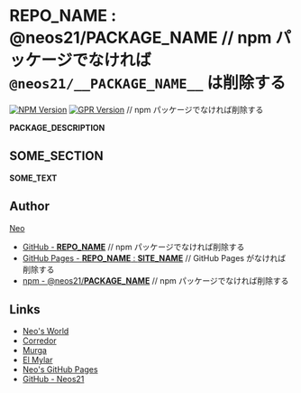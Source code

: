 # __REPO_NAME__ : @neos21/__PACKAGE_NAME__  // npm パッケージでなければ `@neos21/__PACKAGE_NAME__` は削除する

[![NPM Version](https://img.shields.io/npm/v/@neos21/__PACKAGE_NAME__.svg)](https://www.npmjs.com/package/@neos21/__PACKAGE_NAME__) [![GPR Version](https://img.shields.io/github/package-json/v/neos21/__REPO_NAME__?label=github)](https://github.com/Neos21/__REPO_NAME__/packages/__ID__)  // npm パッケージでなければ削除する

__PACKAGE_DESCRIPTION__


## __SOME_SECTION__

__SOME_TEXT__


## Author

[Neo](http://neo.s21.xrea.com/)

- [GitHub - __REPO_NAME__](https://github.com/Neos21/__REPO_NAME__)  // npm パッケージでなければ削除する
- [GitHub Pages - __REPO_NAME__ : __SITE_NAME__](https://neos21.github.io/__REPO_NAME__)  // GitHub Pages がなければ削除する
- [npm - @neos21/__PACKAGE_NAME__](https://www.npmjs.com/package/@neos21/__PACKAGE_NAME__)  // npm パッケージでなければ削除する


## Links

- [Neo's World](http://neo.s21.xrea.com/)
- [Corredor](https://neos21.hatenablog.com/)
- [Murga](https://neos21.hatenablog.jp/)
- [El Mylar](https://neos21.hateblo.jp/)
- [Neo's GitHub Pages](https://neos21.github.io/)
- [GitHub - Neos21](https://github.com/Neos21/)
